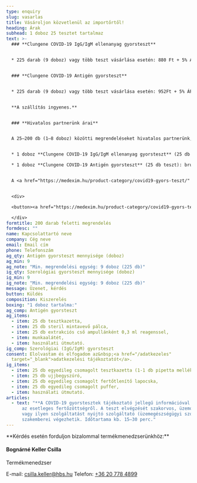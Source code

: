 ```yaml
---
type: enquiry
slug: vasarlas
title: Vásároljon közvetlenül az importőrtől!
heading: Árak
subhead: 1 doboz 25 tesztet tartalmaz
text: >-
  ### **Clungene COVID-19 IgG/IgM ellenanyag gyorsteszt**


  * 225 darab (9 doboz) vagy több teszt vásárlása esetén: 880 Ft + 5% ÁFA / teszt


  ### **Clungene COVID-19 Antigén gyorsteszt**


  * 225 darab (9 doboz) vagy több teszt vásárlása esetén: 952Ft + 5% ÁFA / teszt


  **A szállítás ingyenes.**


  ### **Hivatalos partnerünk árai**


  A 25–200 db (1–8 doboz) közötti megrendeléseket hivatalos partnerünk, a **<a href="https://medexim.hu/product-category/covid19-gyors-teszt/" rel="external noopener" target="_blank">medexim.hu</a> webshop** szolgálja ki.


  * 1 doboz **Clungene COVID-19 IgG/IgM ellenanyag gyorsteszt** (25 db teszthez **25 pufferoldat**): bruttó **29 900 Ft**

  * 1 doboz **Clungene COVID-19 Antigén gyorsteszt** (25 db teszt): bruttó **36 900 Ft**


  A <a href="https://medexim.hu/product-category/covid19-gyors-teszt/" rel="external noopener" target="_blank">medexim.hu</a> webáruházban már elérhető az új **egyedi (1 db-os) kiszerelésű Clungene antigén gyorsteszt is bruttó 1690 Ft.**


  <div>

  <button><a href="https://medexim.hu/product-category/covid19-gyors-teszt/" rel="external noopener" target="_blank">Vásárlás a <u>medexim.hu</u> oldalon</a></button>

  </div>
formtitle: 200 darab feletti megrendelés
formdesc: ""
name: Kapcsolattartó neve
company: Cég neve
email: Email cím
phone: Telefonszám
ag_qty: Antigén gyorsteszt mennyisége (doboz)
ag_min: 9
ag_note: "Min. megrendelési egység: 9 doboz (225 db)"
ig_qty: Szerológiai gyorsteszt mennyisége (doboz)
ig_min: 9
ig_note: "Min. megrendelési egység: 9 doboz (225 db)"
message: Üzenet, kérdés
button: Küldés
composition: Kiszerelés
boxing: "1 doboz tartalma:"
ag_comp: Antigén gyorsteszt
ag_items:
  - item: 25 db tesztkazetta,
  - item: 25 db steril mintavevő pálca,
  - item: 25 db extrakciós cső ampullánként 0,3 ml reagenssel,
  - item: munkaalátét,
  - item: használati útmutató.
ig_comp: Szerológiai (IgG/IgM) gyorsteszt
consent: Elolvastam és elfogadom az&nbsp;<a href="/adatkezeles"
  target="_blank">adatkezelési tájékoztatót</a>.
ig_items:
  - item: 25 db egyedileg csomagolt tesztkazetta (1-1 db pipetta mellékelve)
  - item: 25 db ujjbegyszúró,
  - item: 25 db egyedileg csomagolt fertőtlenítő lapocska,
  - item: 25 db egyedileg csomagolt puffer,
  - item: használati útmutató.
articles:
  - text: "**A COVID-19 gyorstesztek tájékoztató jellegű információval szolgálnak**
      az esetleges fertőzöttségről. A teszt elvégzését szakorvos, üzemorvos,
      vagy ilyen szolgáltatást nyújtó szolgáltató (üzemegészségügyi szolgálat)
      szakemberei végezhetik. Időtartama kb. 15–30 perc."
---
```

<div id="termekmenedzser"></div>
**Kérdés esetén forduljon bizalommal termékmenedzserünkhöz:**

#### Bognárné Keller Csilla

Termékmenedzser

E-mail: <a href="mailto:csilla.keller@hbs.hu" onclick="gtag_report_conversion('mailto:csilla.keller@hbs.hu')">csilla.keller@hbs.hu</a>
Telefon: <a href="tel:+36207784899" onclick="gtag_report_conversion('tel:+36207784899')">+36 20 778 4899</a>
